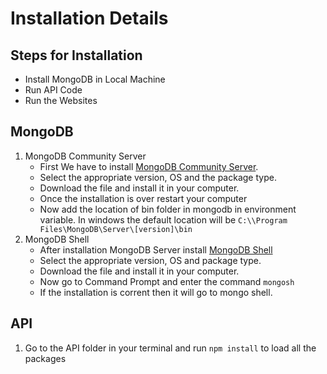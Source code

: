 # Installation Details

## Steps for Installation
- Install MongoDB in Local Machine
- Run API Code
- Run the Websites

## MongoDB 
1. MongoDB Community Server
   - First We have to install [MongoDB Community Server](https://www.mongodb.com/try/download/community).
   - Select the appropriate version, OS and the package type.
   - Download the file and install it in your computer.
   - Once the installation is over restart your computer
   - Now add the location of bin folder in mongodb in environment variable. In windows the default location will be ```C:\\Program Files\MongoDB\Server\[version]\bin```
2. MongoDB Shell
   - After installation MongoDB Server install [MongoDB Shell](https://www.mongodb.com/try/download/shell)
   - Select the appropriate version, OS and package type.
   - Download the file and install it in your computer.
   - Now go to Command Prompt and enter the command ```mongosh```
   - If the installation is corrent then it will go to mongo shell.

## API
1. Go to the API folder in your terminal and run ```npm install``` to load all the packages
